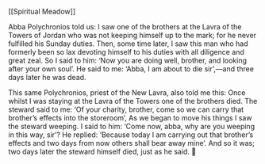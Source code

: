 [[Spiritual Meadow]]
 
Abba Polychronios told us: I saw one of the brothers at the Lavra of the Towers of Jordan who was not keeping himself up to the mark; for he never fulfilled his Sunday duties. Then, some time later, I saw this man who had formerly been so lax devoting himself to his duties with all diligence and great zeal. So I said to him: ‘Now you are doing well, brother, and looking after your own soul’. He said to me: ‘Abba, I am about to die sir’,—and three days later he was dead.  
 
This same Polychronios, priest of the New Lavra, also told me this: Once whilst I was staying at the Lavra of the Towers one of the brothers died. The steward said to me: ‘Of your charity, brother, come so we can carry that brother’s effects into the storeroom’, As we began to move his things I saw the steward weeping. I said to him: ‘Come now, abba, why are you weeping in this way, sir’? He replied: ‘Because today I am carrying out that brother’s effects and two days from now others shall bear away mine’. And so it was; two days later the steward himself died, just as he said.  
